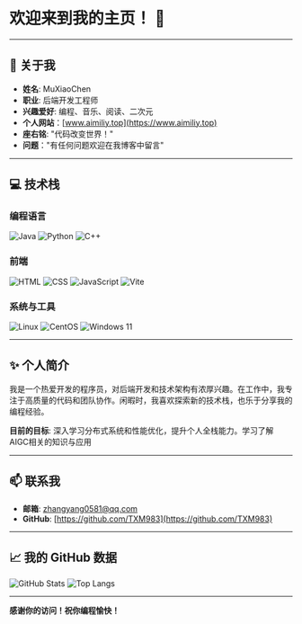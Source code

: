 # 欢迎来到我的主页！ 👋

---

## 👤 关于我

- **姓名**: MuXiaoChen
- **职业**: 后端开发工程师
- **兴趣爱好**: 编程、音乐、阅读、二次元
- **个人网站**：[www.aimiliy.top](https://www.aimiliy.top)
- **座右铭**: "代码改变世界！"
- **问题**："有任何问题欢迎在我博客中留言"
---

## 💻 技术栈

### 编程语言  
![Java](https://img.shields.io/badge/Java-ED8B00?style=for-the-badge&logo=java&logoColor=white)
![Python](https://img.shields.io/badge/Python-3.10-orange?style=for-the-badge&logo=python)
![C++](https://img.shields.io/badge/C%2B%2B-00599C?style=for-the-badge&logo=cplusplus&logoColor=white)

### 前端  
![HTML](https://img.shields.io/badge/HTML5-E34F26?style=for-the-badge&logo=html5&logoColor=white)
![CSS](https://img.shields.io/badge/CSS3-1572B6?style=for-the-badge&logo=css3&logoColor=white)
![JavaScript](https://img.shields.io/badge/JavaScript-F7DF1E?style=for-the-badge&logo=javascript&logoColor=black)
![Vite](https://img.shields.io/badge/Vite-646CFF?style=for-the-badge&logo=vite&logoColor=white)

### 系统与工具  
![Linux](https://img.shields.io/badge/Linux-FCC624?style=for-the-badge&logo=linux&logoColor=black)
![CentOS](https://img.shields.io/badge/CentOS-262577?style=for-the-badge&logo=centos&logoColor=white)
![Windows 11](https://img.shields.io/badge/Windows%2011-0078D6?style=for-the-badge&logo=windows&logoColor=white)

---

## ✨ 个人简介

我是一个热爱开发的程序员，对后端开发和技术架构有浓厚兴趣。在工作中，我专注于高质量的代码和团队协作。闲暇时，我喜欢探索新的技术栈，也乐于分享我的编程经验。

**目前的目标**: 深入学习分布式系统和性能优化，提升个人全栈能力。学习了解AIGC相关的知识与应用

---

## 📫 联系我

- **邮箱**: [zhangyang0581@qq.com](mailto:zhangyang0581@qq.com)
- **GitHub**: [https://github.com/TXM983](https://github.com/TXM983)

---

## 📈 我的 GitHub 数据

![GitHub Stats](https://github-readme-stats.vercel.app/api?username=TXM983&show_icons=true&theme=radical)
![Top Langs](https://github-readme-stats.vercel.app/api/top-langs/?username=TXM983&layout=compact&theme=radical)

---

**感谢你的访问！祝你编程愉快！**
